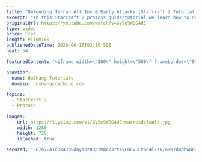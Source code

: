 ```yaml
---
title: "Defending Terran All Ins & Early Attacks [Starcraft 2 Tutorial]"
excerpt: "In this Starcraft 2 protoss guide/tutorial we learn how to defend early Terran attacks. After watching this how-to, you'll feel very confident against aggressive terran players!  Starcraft 2: Protoss vs Terran | Defending Attacks  Coaching --------------------------------------------------------------------------"
originalUrl: https://youtube.com/watch?v=GV9e9WOG4dE
type: video
price: Free
length: PT16M16S
publishedDateTime: 2020-06-16T02:10:50Z
heat: 54

featuredContent: "<iframe width=\"800\" height=\"500\" frameborder=\"0\" src=\"https://www.youtube.com/embed/GV9e9WOG4dE\" allow=\"accelerometer; autoplay; encrypted-media; gyroscope; picture-in-picture\" allowfullscreen></iframe>"

provider:
  name: HuShang Tutorials
  domain: hushangcoaching.com

topics:
  - StarCraft 2
  - Protoss

images:
  - url: https://i.ytimg.com/vi/GV9e9WOG4dE/maxresdefault.jpg
    width: 1280
    height: 720
    isCached: true

secured: "EG7e7EATcOk4JbSdaym0z0UprMWc7Jrt+yLUEvLCVnd4l/tu/4+K7d8phwBPZxsV6f7D0s5FO5FxxcW2EGfq6HvHu1V7qZResZlglgvtZt/k9lDjO8CHhMf9JMfyVwcAoVgxr+bIBWSUmPtB6RyBr+a3A/kxxjJJ5XSZ97XsJy8afFMbbuvOHh+aS7QLvcsH1EelI1DyOIEzuU0zDGxPeHA4ALyADWJHJTqOYdKG1tUAsx5QDXX7VOe0Ugv6PW6Vp8sZa1Ye15IJrfFT2rmzqQxLQTgEAStrzFp8A9YSHhU/jXN4kRzZm4yNInbKraxRvlSNHRqTvQn8LLfSly9vYCtDacoRfx7aRm4i9a/eXjpyC6QoPz2nq7gc1t9fmkYQdN/1S5aQXETHWw65sfSPsWan3Wj1JMbO+N9OivDf6MY=;Wns8lye3D9R2tE8WKjFaNw=="
---
```


